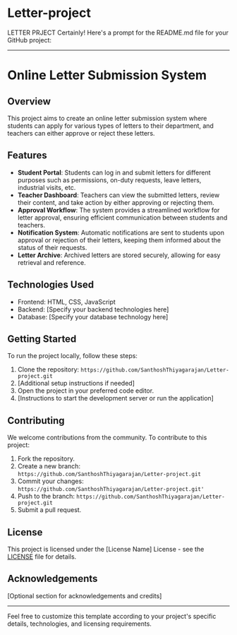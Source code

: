 # Letter-project
LETTER PRJECT
Certainly! Here's a prompt for the README.md file for your GitHub project:

---

# Online Letter Submission System

## Overview

This project aims to create an online letter submission system where students can apply for various types of letters to their department, and teachers can either approve or reject these letters.

## Features

- **Student Portal**: Students can log in and submit letters for different purposes such as permissions, on-duty requests, leave letters, industrial visits, etc.
- **Teacher Dashboard**: Teachers can view the submitted letters, review their content, and take action by either approving or rejecting them.
- **Approval Workflow**: The system provides a streamlined workflow for letter approval, ensuring efficient communication between students and teachers.
- **Notification System**: Automatic notifications are sent to students upon approval or rejection of their letters, keeping them informed about the status of their requests.
- **Letter Archive**: Archived letters are stored securely, allowing for easy retrieval and reference.

## Technologies Used

- Frontend: HTML, CSS, JavaScript
- Backend: [Specify your backend technologies here]
- Database: [Specify your database technology here]

## Getting Started

To run the project locally, follow these steps:

1. Clone the repository: `https://github.com/SanthoshThiyagarajan/Letter-project.git`
2. [Additional setup instructions if needed]
3. Open the project in your preferred code editor.
4. [Instructions to start the development server or run the application]

## Contributing

We welcome contributions from the community. To contribute to this project:

1. Fork the repository.
2. Create a new branch: `https://github.com/SanthoshThiyagarajan/Letter-project.git`
3. Commit your changes: `https://github.com/SanthoshThiyagarajan/Letter-project.git'`
4. Push to the branch: `https://github.com/SanthoshThiyagarajan/Letter-project.git`
5. Submit a pull request.

## License

This project is licensed under the [License Name] License - see the [LICENSE](LICENSE) file for details.

## Acknowledgements

[Optional section for acknowledgements and credits]

---

Feel free to customize this template according to your project's specific details, technologies, and licensing requirements.
